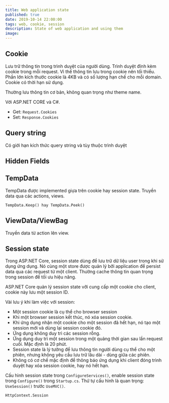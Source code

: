 ```yaml
---
title: Web application state
published: true
date: 2019-10-14 22:00:00
tags: web, cookie, session
description: State of web application and using them
image:
---
```


## Cookie
Lưu trữ thông tin trong trình duyệt của người dùng. Trình duyệt đính kèm cookie trong mỗi request. Vì thế thông tin lưu trong cookie nên tối thiểu. Phần lớn kích thước cookie là 4KB và có số lượng hạn chế cho mỗi domain. Cookie có thời hạn sử dụng.

Thường lưu thông tin cơ bản, không quan trọng như theme name.

Với ASP.NET CORE và C#.
- Get: ```Request.Cookies```
- Set: ```Response.Cookies```

## Query string
Có giới hạn kích thức query string và tùy thuộc trình duyệt

## Hidden Fields

## TempData
TempData được implemented giựa trên cookie hay session state.
Truyền data qua các actions, views.

```TempData.Keep() hay TempData.Peek()```

## ViewData/ViewBag
Truyền data từ action lên view.

## Session state
Trong ASP.NET Core, session state dùng để lưu trữ dữ liệu user trong khi sử dụng ứng dụng. Nó cùng một store được quản lý bỡi application để persist data qua các request từ một client. Thường cache thông tin quan trọng trong session để tối ưu hiệu năng.

ASP.NET Core quản lý session state vỡi cung cấp một cookie cho client, cookie này lưu một session ID.

Vài lưu ý khi làm việc với session:
- Một session cookie là cụ thể cho browser session
- Khi một browser session kết thúc, nó xóa session cookie.
- Khi ứng dụng nhận một cookie cho một session đã hết hạn, nó tạo một session mới và dùng lại session cookie đó.
- Ứng dụng không duy trì các session rỗng.
- Ứng dụng duy trì một session trong một quảng thời gian sau lần request cuối. Mặc định là 20 phút.
- Session state là lý tưởng để lưu thông tin người dùng cụ thể cho một phiên, nhưng không yêu cầu lưu trữ lâu dài - dùng giữa các phiên.
- Không có cơ chế mặc định để thông báo ứng dụng khi client đóng trình duyệt hay xóa session cookie, hay nó hết hạn.

Cấu hình session state trong ```ConfigureServices()```, enable session state trong ```Configure()``` trong ```Startup.cs```. Thứ tự cấu hình là quan trọng: ```UseSession()``` trước ```UseMVC()```.

```HttpContext.Session```